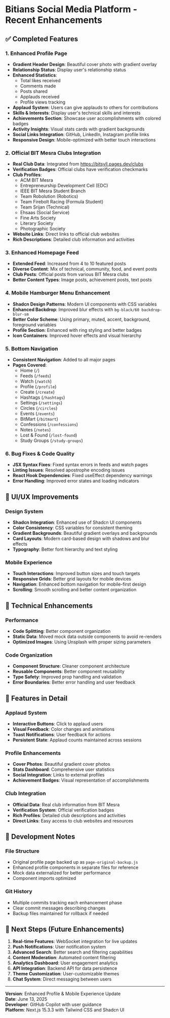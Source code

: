 # Bitians Social Media Platform - Recent Enhancements

## ✅ Completed Features

### 1. Enhanced Profile Page

- **Gradient Header Design**: Beautiful cover photo with gradient overlay
- **Relationship Status**: Display user's relationship status
- **Enhanced Statistics**:
  - Total likes received
  - Comments made
  - Posts shared
  - Applauds received
  - Profile views tracking
- **Applaud System**: Users can give applauds to others for contributions
- **Skills & Interests**: Display user's technical skills and interests
- **Achievements Section**: Showcase user accomplishments with colored badges
- **Activity Insights**: Visual stats cards with gradient backgrounds
- **Social Links Integration**: GitHub, LinkedIn, Instagram profile links
- **Responsive Design**: Mobile-optimized with better touch interactions

### 2. Official BIT Mesra Clubs Integration

- **Real Club Data**: Integrated from <https://bitsyll.pages.dev/clubs>
- **Verification Badges**: Official clubs have verification checkmarks
- **Club Profiles**:
  - ACM BIT Mesra
  - Entrepreneurship Development Cell (EDC)
  - IEEE BIT Mesra Student Branch
  - Team Robolution (Robotics)
  - Team Firebolt Racing (Formula Student)
  - Team Srijan (Technical)
  - Ehsaas (Social Service)
  - Fine Arts Society
  - Literary Society
  - Photographic Society
- **Website Links**: Direct links to official club websites
- **Rich Descriptions**: Detailed club information and activities

### 3. Enhanced Homepage Feed

- **Extended Feed**: Increased from 4 to 10 featured posts
- **Diverse Content**: Mix of technical, community, food, and event posts
- **Club Posts**: Official posts from various BIT Mesra clubs
- **Better Content Types**: Image posts, achievement posts, text posts

### 4. Mobile Hamburger Menu Enhancement

- **Shadcn Design Patterns**: Modern UI components with CSS variables
- **Enhanced Backdrop**: Improved blur effects with `bg-black/60 backdrop-blur-sm`
- **Better Color Scheme**: Using primary, muted, accent, background, foreground variables
- **Profile Section**: Enhanced with ring styling and better badges
- **Icon Containers**: Improved hover effects and visual hierarchy

### 5. Bottom Navigation

- **Consistent Navigation**: Added to all major pages
- **Pages Covered**:
  - Home (`/`)
  - Feeds (`/feeds`)
  - Watch (`/watch`)
  - Profile (`/profile`)
  - Create (`/create`)
  - Hashtags (`/hashtags`)
  - Settings (`/settings`)
  - Circles (`/circles`)
  - Events (`/events`)
  - BitMart (`/bitmart`)
  - Confessions (`/confessions`)
  - Notes (`/notes`)
  - Lost & Found (`/lost-found`)
  - Study Groups (`/study-groups`)

### 6. Bug Fixes & Code Quality

- **JSX Syntax Fixes**: Fixed syntax errors in feeds and watch pages
- **Linting Issues**: Resolved apostrophe encoding issues
- **React Hook Dependencies**: Fixed useEffect dependency warnings
- **Error Handling**: Improved error states and loading indicators

## 🎨 UI/UX Improvements

### Design System

- **Shadcn Integration**: Enhanced use of Shadcn UI components
- **Color Consistency**: CSS variables for consistent theming
- **Gradient Backgrounds**: Beautiful gradient overlays and backgrounds
- **Card Layouts**: Modern card-based design with shadows and blur effects
- **Typography**: Better font hierarchy and text styling

### Mobile Experience

- **Touch Interactions**: Improved button sizes and touch targets
- **Responsive Grids**: Better grid layouts for mobile devices
- **Navigation**: Enhanced bottom navigation for mobile-first design
- **Scrolling**: Smooth scrolling and better content organization

## 🚀 Technical Enhancements

### Performance

- **Code Splitting**: Better component organization
- **Static Data**: Moved mock data outside components to avoid re-renders
- **Optimized Images**: Using Unsplash with proper sizing parameters

### Code Organization

- **Component Structure**: Cleaner component architecture
- **Reusable Components**: Better component reusability
- **Type Safety**: Improved prop handling and validation
- **Error Boundaries**: Better error handling and user feedback

## 📱 Features in Detail

### Applaud System

- **Interactive Buttons**: Click to applaud users
- **Visual Feedback**: Color changes and animations
- **Toast Notifications**: User feedback for actions
- **Persistent State**: Applaud counts maintained across sessions

### Profile Enhancements

- **Cover Photos**: Beautiful gradient cover photos
- **Stats Dashboard**: Comprehensive user statistics
- **Social Integration**: Links to external profiles
- **Achievement Badges**: Visual representation of accomplishments

### Club Integration

- **Official Data**: Real club information from BIT Mesra
- **Verification System**: Official verification badges
- **Rich Profiles**: Detailed club descriptions and activities
- **Direct Links**: Easy access to club websites and resources

## 🔧 Development Notes

### File Structure

- Original profile page backed up as `page-original-backup.js`
- Enhanced profile components in separate files for reference
- Mock data externalized for better performance
- Component imports optimized

### Git History

- Multiple commits tracking each enhancement phase
- Clear commit messages describing changes
- Backup files maintained for rollback if needed

## 🎯 Next Steps (Future Enhancements)

1. **Real-time Features**: WebSocket integration for live updates
2. **Push Notifications**: User notification system
3. **Advanced Search**: Better search and filtering capabilities
4. **Content Moderation**: Automated content filtering
5. **Analytics Dashboard**: User engagement analytics
6. **API Integration**: Backend API for data persistence
7. **Theme Customization**: User-customizable themes
8. **Chat System**: Direct messaging between users

---

**Version**: Enhanced Profile & Mobile Experience Update  
**Date**: June 13, 2025  
**Developer**: GitHub Copilot with user guidance  
**Platform**: Next.js 15.3.3 with Tailwind CSS and Shadcn UI
